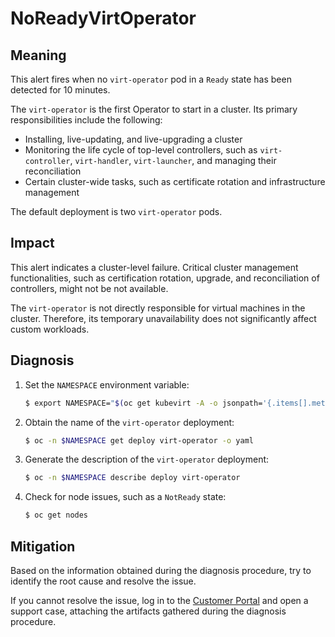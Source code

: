 # NoReadyVirtOperator

## Meaning

This alert fires when no `virt-operator` pod in a `Ready` state has been
detected for 10 minutes.

The `virt-operator` is the first Operator to start in a cluster. Its primary
responsibilities include the following:

- Installing, live-updating, and live-upgrading a cluster
- Monitoring the life cycle of top-level controllers, such as `virt-controller`,
`virt-handler`, `virt-launcher`, and managing their reconciliation
- Certain cluster-wide tasks, such as certificate rotation and infrastructure
management

The default deployment is two `virt-operator` pods.

## Impact

This alert indicates a cluster-level failure. Critical cluster management
functionalities, such as certification rotation, upgrade, and reconciliation of
controllers, might not be not available.

The `virt-operator` is not directly responsible for virtual machines in the
cluster. Therefore, its temporary unavailability does not significantly affect
custom workloads.

## Diagnosis

1. Set the `NAMESPACE` environment variable:

   ```bash
   $ export NAMESPACE="$(oc get kubevirt -A -o jsonpath='{.items[].metadata.namespace}')"
   ```

2. Obtain the name of the `virt-operator` deployment:

   ```bash
   $ oc -n $NAMESPACE get deploy virt-operator -o yaml
   ```

3. Generate the description of the `virt-operator` deployment:

   ```bash
   $ oc -n $NAMESPACE describe deploy virt-operator
   ```

4. Check for node issues, such as a `NotReady` state:

   ```bash
   $ oc get nodes
   ```

## Mitigation

Based on the information obtained during the diagnosis procedure, try to
identify the root cause and resolve the issue.

If you cannot resolve the issue, log in to the
[Customer Portal](https://access.redhat.com) and open a support case,
attaching the artifacts gathered during the diagnosis procedure.